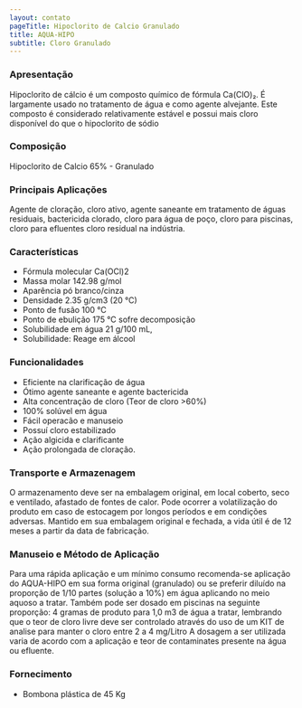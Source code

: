```yaml
---
layout: contato
pageTitle: Hipoclorito de Calcio Granulado
title: AQUA-HIPO
subtitle: Cloro Granulado
---
```


### Apresentação

Hipoclorito de cálcio é um composto químico de fórmula Ca(ClO)₂. É largamente usado no tratamento de água e como agente alvejante. Este composto é considerado relativamente estável e possui mais cloro disponível do que o hipoclorito de sódio

### Composição

Hipoclorito de Calcio 65% - Granulado

### Principais Aplicações

Agente de cloração, cloro ativo, agente saneante em tratamento de águas residuais, bactericida clorado, cloro para água de poço, cloro para piscinas, cloro para efluentes cloro residual na indústria.

### Características

- Fórmula molecular	Ca(OCl)2
- Massa molar	142.98 g/mol
- Aparência	pó branco/cinza
- Densidade	2.35 g/cm3 (20 °C)
- Ponto de fusão 100 °C
- Ponto de ebulição	175 °C sofre decomposição
- Solubilidade em água	21 g/100 mL, 
- Solubilidade: Reage em álcool


### Funcionalidades

- Eficiente na clarificação de água
- Ótimo agente saneante e agente bactericida
- Alta concentração de cloro (Teor de cloro >60%)
- 100% solúvel em água
- Fácil operacão e manuseio
- Possuí cloro estabilizado
- Ação algicida e clarificante
- Ação prolongada de cloração.


### Transporte e Armazenagem

O armazenamento deve ser na embalagem original, em local coberto, seco e ventilado, afastado    de fontes de calor. 
Pode ocorrer a volatilização do produto em caso de estocagem por longos períodos e em condições adversas.
Mantido em sua embalagem original e fechada, a vida útil é de 12 meses a partir da data de  fabricação.

### Manuseio e Método de Aplicação

Para uma rápida aplicação e um mínimo consumo recomenda-se aplicação do AQUA-HIPO em sua forma original (granulado) ou se preferir diluído na proporção de 1/10 partes (solução a 10%) em água aplicando no meio aquoso a tratar.
Também pode ser dosado em piscinas na seguinte proporção: 4 gramas de produto para 1,0 m3 de água a tratar, lembrando que o teor de cloro livre deve ser controlado através do uso de um KIT de analise para manter o cloro entre 2 a 4 mg/Litro
A dosagem a ser utilizada varia de acordo com a aplicação e teor de contaminates presente na água ou efluente.

### Fornecimento

- Bombona plástica de 45 Kg
